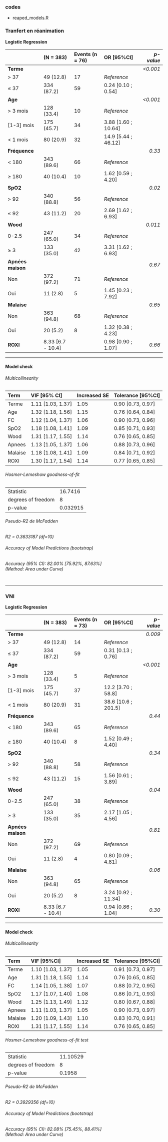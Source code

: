 ### codes

- reaped_models.R

### Tranfert en réanimation 
  
**Logistic Regression** 

|                   | (N = 383)  | Events (n = 76)  | OR [95%CI]    |  _p-value_     |
| :---------        | :-------        |  :-------    |:---------            | -----:          |
| **Terme**         |            |          |               | _<0.001_     | 
| > 37              | 49 (12.8)  | 17       | _Reference_   |              | 
| ≤ 37              | 334 (87.2) | 59       |0.24 [0.10 ; 0.54]    |      |
| **Age**           |            |          |               | _<0.001_     | 
| > 3 mois          | 128 (33.4) | 10       | _Reference_   |              |
| [1-3] mois        | 175 (45.7) | 34       | 3.88 [1.60 ; 10.64]    |     |           
| < 1 mois          | 80 (20.9)  | 32       | 14.9 [5.44 ; 46.12]    |     | 
| **Fréquence**     |            |          |               | _0.33_       |
| < 180             | 343 (89.6) | 66       | _Reference_   |              |
| ≥ 180             | 40 (10.4)  | 10       | 1.62 [0.59 ; 4.20] |         | 
| **SpO2**          |            |          |               | _0.02_       |
| > 92              | 340 (88.8) | 56       | _Reference_   |              | 
| ≤ 92              | 43 (11.2)  | 20       | 2.69 [1.62 ; 6.93] |         | 
| **Wood**          |            |          |               | _0.011_      |
| 0-2.5             | 247 (65.0) | 34       | _Reference_   |              |  
| ≥ 3               | 133 (35.0) | 42       | 3.31 [1.62 ; 6.93]   |       | 
| **Apnées maison** |            |          |               | _0.67_       |
| Non               | 372 (97.2) | 71       | _Reference_   |              |
| Oui               | 11 (2.8)   | 5        | 1.45 [0.23 ; 7.92] |         | 
| **Malaise**       |            |          |               | _0.65_       |
| Non               | 363 (94.8) | 68       | _Reference_   |              |
| Oui               | 20 (5.2)   | 8        | 1.32 [0.38 ; 4.23] |         | 
| **ROXI**          | 8.33 [6.7 - 10.4] |   |0.98 [0.90 ; 1.07] | _0.66_ | 

---

#### Model check

###### Multicollinearity

| Term | VIF [95% CI] | Increased SE | Tolerance [95%CI] |
| :----| :----        | :----        | :----             |
| Terme | 1.11 [1.03, 1.37] | 1.05 | 0.90 [0.73, 0.97] |
| Age | 1.32 [1.18, 1.56] | 1.15 | 0.76 [0.64, 0.84] |
| FC | 1.12 [1.04, 1.37] | 1.06 | 0.90 [0.73, 0.96] |
| SpO2 | 1.18 [1.08, 1.41] | 1.09 | 0.85 [0.71, 0.93] |
| Wood | 1.31 [1.17, 1.55] | 1.14 | 0.76 [0.65, 0.85] |
| Apnees | 1.13 [1.05, 1.37] | 1.06 | 0.88 [0.73, 0.96] |
| Malaise | 1.18 [1.08, 1.41] | 1.09 | 0.84 [0.71, 0.92] | 
| ROXI | 1.30 [1.17, 1.54] | 1.14 | 0.77 [0.65, 0.85] |

###### Hosmer-Lemeshow goodness-of-fit 

|           |           |
| :---      | :---      |
| Statistic | 16.7416 |
| degrees of freedom | 8 |
|  p-value | 0.032915 |

###### Pseudo-R2 de McFadden

_R2 = 0.3633187 (df=10)_

###### Accuracy of Model Predictions (bootstrap)

_Accuracy (95% CI): 82.00% [75.92%, 87.63%]_ \
_(Method: Area under Curve)_

<br>

---

### VNI 
  
**Logistic Regression** 

|                   | (N = 383)  | Events (n = 73)  | OR [95%CI]    |  _p-value_     |
| :---------        | :-------        |  :-------    |:---------            | -----:          |
| **Terme**         |            |          |               | _0.009_      | 
| > 37              | 49 (12.8)  | 14       | _Reference_   |              | 
| ≤ 37              | 334 (87.2) | 59       | 0.31 [0.13 ; 0.76]    |      |
| **Age**           |            |          |               | _<0.001_     | 
| > 3 mois          | 128 (33.4) | 5        | _Reference_   |              |
| [1-3] mois        | 175 (45.7) | 37       | 12.2 [3.70 ; 58.8]    |      |           
| < 1 mois          | 80 (20.9)  | 31       | 38.6 [10.6 ; 201.5]    |     | 
| **Fréquence**     |            |          |               | _0.44_       |
| < 180             | 343 (89.6) | 65       | _Reference_   |              |
| ≥ 180             | 40 (10.4)  | 8        | 1.52 [0.49 ; 4.40] |         | 
| **SpO2**          |            |          |               | _0.34_       |
| > 92              | 340 (88.8) | 58       | _Reference_   |              | 
| ≤ 92              | 43 (11.2)  | 15       | 1.56 [0.61 ; 3.89] |         | 
| **Wood**          |            |          |               | _0.04_       |
| 0-2.5             | 247 (65.0) | 38       | _Reference_   |              |  
| ≥ 3               | 133 (35.0) | 35       | 2.17 [1.05 ; 4.56]   |       | 
| **Apnées maison** |            |          |               | _0.81_       |
| Non               | 372 (97.2) | 69       | _Reference_   |              |
| Oui               | 11 (2.8)   | 4        | 0.80 [0.09 ; 4.81] |         | 
| **Malaise**       |            |          |               | _0.06_       |
| Non               | 363 (94.8) | 65       | _Reference_   |              |
| Oui               | 20 (5.2)   | 8        | 3.24 [0.92 ; 11.34] |        | 
| **ROXI**          | 8.33 [6.7 - 10.4] |   | 0.94 [0.86 ; 1.04] | _0.30_ | 

---

#### Model check 

###### Multicollinearity

| Term | VIF [95%CI] | Increased SE | Tolerance [95%CI] |
| :---- | :---- | :---- | :---- | 
| Terme | 1.10 [1.03, 1.37] | 1.05 | 0.91 [0.73, 0.97] |
| Age | 1.31 [1.18, 1.55] | 1.14 | 0.76 [0.65, 0.85] |
| FC | 1.14 [1.05, 1.38] | 1.07 | 0.88 [0.72, 0.95] |
| SpO2 | 1.17 [1.07, 1.40] | 1.08 | 0.86 [0.71, 0.93] |
| Wood | 1.25 [1.13, 1.49] | 1.12 | 0.80 [0.67, 0.88] |
| Apnees | 1.11 [1.03, 1.37] | 1.05 | 0.90 [0.73, 0.97] |
| Malaise | 1.20 [1.09, 1.43] | 1.10 | 0.83 [0.70, 0.91] |
| ROXI | 1.31 [1.17, 1.55] | 1.14 | 0.76 [0.65, 0.85] |

###### Hosmer-Lemeshow goodness-of-fit test

|           |       |
| :-        | :-    |
| Statistic | 11.10529 |
| degrees of freedom | 8 |
| p-value | 0.1958 |

###### Pseudo-R2 de McFadden

_R2 = 0.3929356 (df=10)_

###### Accuracy of Model Predictions (bootstrap)

_Accuracy (95% CI): 82.08% [75.45%, 88.41%]_ \
_(Method: Area under Curve)_
